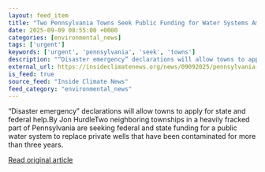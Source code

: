 ```yaml
---
layout: feed_item
title: "Two Pennsylvania Towns Seek Public Funding for Water Systems Amid Claims That Gas Industry Contaminated Wells"
date: 2025-09-09 08:55:00 +0000
categories: [environmental_news]
tags: ['urgent']
keywords: ['urgent', 'pennsylvania', 'seek', 'towns']
description: "“Disaster emergency” declarations will allow towns to apply for state and federal help"
external_url: https://insideclimatenews.org/news/09092025/pennsylvania-gas-contaminated-wells/
is_feed: true
source_feed: "Inside Climate News"
feed_category: "environmental_news"
---
```


“Disaster emergency” declarations will allow towns to apply for state and federal help.By Jon HurdleTwo neighboring townships in a heavily fracked part of Pennsylvania are seeking federal and state funding for a public water system to replace private wells that have been contaminated for more than three years.

[Read original article](https://insideclimatenews.org/news/09092025/pennsylvania-gas-contaminated-wells/)
